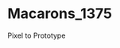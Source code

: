# Macarons_1375
Pixel to Prototype


<!DOCTYPE html>
<html lang="en">
<head>
    <meta charset="UTF-8">
    <meta name="viewport" content="width=device-width, initial-scale=1.0">
    <title>My Webpage</title>
    <style>
        #grad1 {
            height: 200px;
            background-color: rgb(208, 252, 10);
            background-image: linear-gradient(white, lightgreen);
            height: 100%;
        }

        title {
            font-size: 300px;
            font-family: Arial, Helvetica, sans-serif;
        }
    </style>
</head>
<body>
    <h1>THE FESTIVAL OF URGENT REINVENTIONS</h1>
    <div id="grad1"></div>
    <p1>WHEN</p1>
    <p1>fEB 3-4, 20222</p1>
    <p1>MISSED THE FESTIVAL?</p1>
    <p1>Watch Event</p1>
</body>
</html>

